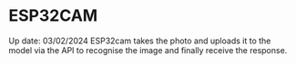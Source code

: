 # ESP32CAM
Up date: 03/02/2024
ESP32cam takes the photo and uploads it to the model via the API to recognise the image and finally receive the response.
